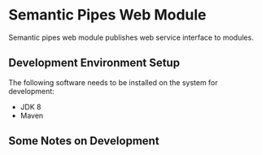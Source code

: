 # Semantic Pipes Web Module

Semantic pipes web module publishes web service interface to modules.

## Development Environment Setup

The following software needs to be installed on the system for development:

- JDK 8
- Maven

## Some Notes on Development

